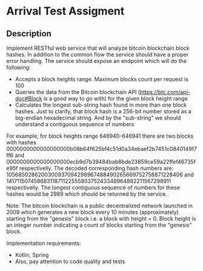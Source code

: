 # Arrival Test Assigment

## Description

Implement RESTful web service that will analyze bitcoin blockchain block hashes. In addition to the common flow the service should have a proper error handling.
The service should expose an endpoint which will do the following:

- Accepts a block heights range. Maximum blocks count per request is 100
- Queries the data from the Bitcoin blockchain API (https://btc.com/api-doc#Block is a good way to go with) for the given block height range
- Calculates the longest sub-string hash found in more than one block hashes. Just to clarify, that block hash is a 256-bit number stored as a big-endian hexadecimal string. And by the "sub-string" we should understand a contiguous sequence of numbers

For example, for block heights range 646940-646941 there are two blocks with hashes 0000000000000000000b08b64f625bf4c51d0a34ebaef2b7451c0840149f7ff6 and 0000000000000000000ecb9d7b39484bab8bde23859ce59a22ffef46735fe95f respectivelly.
The decoded corresponding hash numbers are: 1056850286200300937094298967488490265669752758871228406 and 1417115074586831187112255580375243348964882211567298911 respectivelly.
The longest contiguous sequence of numbers for these hashes would be 2989 which should be returned by the service.

Note:
The bitcoin blockchain is a public decentralized network launched in 2009 which generates a new block every 10 minutes (approximately) starting from the "genesis" block i.e. a block with height = 0.
Block height is an integer number indicating a count of blocks starting from the "genesis" block.

Implementation requirements:
- Kotlin, Spring
- Also, pay attention to code quality and tests